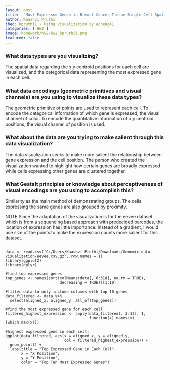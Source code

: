 ```yaml
---
layout: post
title:  "Most Expressed Genes in Breast Cancer Tissue Single Cell Spatial Transcriptomic Data"
author: Kaashvi Pruthi
jhed: kpruthi1 - Using visualization by acheng41
categories: [ HW2 ]
image: homework/hw2/hw2_kpruthi1.png
featured: false
---
```


### What data types are you visualizing?
The spatial data regarding the x,y centroid positions for each cell are visualized, and the categorical data representing the most expressed gene in each cell.


### What data encodings (geometric primitives and visual channels) are you using to visualize these data types?
The geometric primitive of points are used to represent each cell. To encode the categorical information of which gene is expressed, the visual channel of color. To encode the quantitative information of x,y centroid positions, the visual channel of position is used.



### What about the data are you trying to make salient through this data visualization? 
The data visualization seeks to make more salient the relationship between gene expression and the cell position. The person who created the visualization wanted to highlight how certain genes are broadly expressed while cells expressing other genes are clustered together. 

### What Gestalt principles or knowledge about perceptiveness of visual encodings are you using to accomplish this?
Similarity as the main method of demonstrating groups. The cells expressing the same genes are also grouped by proximity.

NOTE
Since the adaptation of the visualization is for the eevee dataset which is from a sequencing based approach with predecided barcodes, the location of expression has little importance. Instead of a gradient, I would use size of the points to make the expression counts more salient for this dataset.

```{r}

data <- read.csv('C:/Users/Kaashvi Pruthi/Downloads/Genomic data visualization/eevee.csv.gz', row.names = 1)
library(ggplot2)
library(dplyr)

#find top expressed genes
top_genes <- names(sort(colMeans(data[, 6:318], na.rm = TRUE), 
                        decreasing = TRUE))[1:10]

#filter data to only include columns with top 10 genes
data_filtered <- data %>%
  select(aligned_x, aligned_y, all_of(top_genes))

#find the most expressed gene for each cell
filtered_highest_expression <- apply(data_filtered[, 3:12], 1, 
                                     function(x) names(x)[which.max(x)])

#highest expressed gene in each cell: 
ggplot(data_filtered, aes(x = aligned_x, y = aligned_y, 
                          col = filtered_highest_expression)) +
  geom_point() +
  labs(title = "Top Expressed Gene in Each Cell",
       x = "X Position",
       y = "Y Position",
       color = "Top Ten Most Expressed Genes")